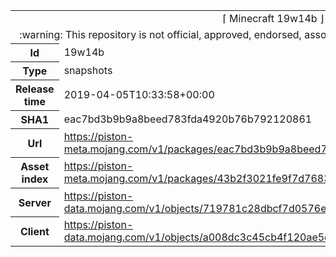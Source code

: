 <html><table>
<tr><td colspan="2" align="center"><img width="0" height="0"><br/>⌈ Minecraft 19w14b ⌋<br/><img width="0" height="0"></td></tr>
<tr><td colspan="2" align="center"><img width="0" height="0"><br/>
:warning: This repository is not official, approved, endorsed, associated or connected with Mojang :warning:
<br/><img width="0" height="0"></td></tr>
<tr><th>Id</th><td>19w14b</td></tr>
<tr><th>Type</th><td>snapshots</td></tr>
<tr><th>Release time</th><td>2019-04-05T10:33:58+00:00</td></tr>
<tr><th>SHA1</th><td>eac7bd3b9b9a8beed783fda4920b76b792120861</td></tr>
<tr><th>Url</th><td><a href="https://piston-meta.mojang.com/v1/packages/eac7bd3b9b9a8beed783fda4920b76b792120861/19w14b.json">https://piston-meta.mojang.com/v1/packages/eac7bd3b9b9a8beed783fda4920b76b792120861/19w14b.json</a></td></tr>
<tr><th>Asset index</th><td><a href="https://piston-meta.mojang.com/v1/packages/43b2f3021fe9f7d768378de95538e22da3ee8301/1.14.json">https://piston-meta.mojang.com/v1/packages/43b2f3021fe9f7d768378de95538e22da3ee8301/1.14.json</a></td></tr>
<tr><th>Server</th><td><a href="https://piston-data.mojang.com/v1/objects/719781c28dbcf7d0576e81fe5e77d75c1f18117f/server.jar">https://piston-data.mojang.com/v1/objects/719781c28dbcf7d0576e81fe5e77d75c1f18117f/server.jar</a></td></tr>
<tr><th>Client</th><td><a href="https://piston-data.mojang.com/v1/objects/a008dc3c45cb4f120ae5e0f124d5af2de1bafed5/client.jar">https://piston-data.mojang.com/v1/objects/a008dc3c45cb4f120ae5e0f124d5af2de1bafed5/client.jar</a></td></tr>
</table></html>